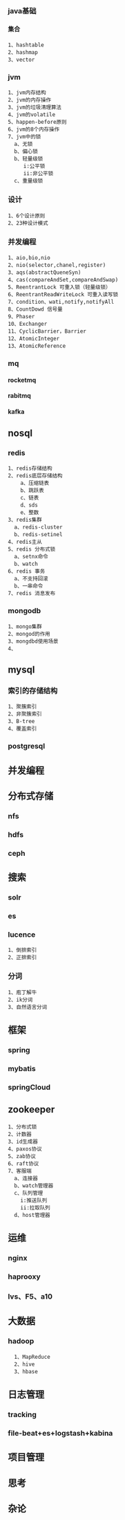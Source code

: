 ### java基础
  #### 集合
    1、hashtable
    2、hashmap
    3、vector
    
### jvm
    1、jvm内存结构
    2、jvm的内存操作
    3、jvm的垃圾清理算法
    4、jvm的volatile
    5、happen-before原则
    6、jvm的8个内存操作
    7、jvm中的锁
      a、无锁
      b、偏心锁
      b、轻量级锁
         i:公平锁
         ii:非公平锁
      c、重量级锁
### 设计
    1、6个设计原则
    2、23种设计模式
### 并发编程
    1、aio,bio,nio
    2、nio(selector,chanel,register)
    3、aqs(abstractQueneSyn)
    4、cas(compareAndSet,compareAndSwap)
    5、ReentrantLock 可重入锁（轻量级锁）
    6、ReentrantReadWriteLock 可重入读写锁
    7、condition、wati,notify,notifyAll
    8、CountDowd 信号量
    9、Phaser 
    10、Exchanger
    11、CyclicBarrier，Barrier
    12、AtomicInteger
    13、AtomicReference
### mq
  #### rocketmq
  #### rabitmq
  #### kafka
## nosql
  ### redis
    1、redis存储结构
    2、redis底层存储结构
        a、压缩链表
        b、跳跃表
        c、链表
        d、sds
        e、整数
    3、redis集群
      a、redis-cluster
      b、redis-setinel
    4、redis主从
    5、redis 分布式锁
      a、setnx命令
      b、watch 
    6、redis 事务
      a、不支持回滚
      b、一串命令
    7、redis 消息发布
  ### mongodb
    1、mongo集群
    2、mongod的作用
    3、mongdbd使用场景
    4、
## mysql
  ### 索引的存储结构
    1、聚簇索引
    2、非聚簇索引
    3、B-tree
    4、覆盖索引
  ### postgresql
  
## 并发编程
## 分布式存储
  ### nfs 
  ### hdfs
  ### ceph
## 搜索
   ### solr
   ### es
   ### lucence
    1、倒排索引
    2、正排索引
   ### 分词
    1、庖丁解牛
    2、ik分词
    3、自然语言分词
   
## 框架
### spring
### mybatis
### springCloud
## zookeeper
    1、分布式锁
    2、计数器
    3、id生成器
    4、paxos协议
    5、zab协议
    6、raft协议
    7、客服端
      a、连接器
      b、watch管理器
      c、队列管理
        i:推送队列
        ii:拉取队列
      d、host管理器
## 运维
### nginx
### haprooxy
### lvs、F5、a10
## 大数据
  ### hadoop
      1、MapReduce
      2、hive
      3、hbase
      
## 日志管理
  ### tracking
  ### file-beat+es+logstash+kabina



## 项目管理
## 思考
## 
## 杂论
